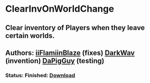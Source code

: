 # ClearInvOnWorldChange

## Clear inventory of Players when they leave certain worlds.

## Authors: [iiFlamiinBlaze](https://github.com/iiFlamiinBlaze) (fixes) [DarkWav](https://github.com/DarkWav) (invention) [DaPigGuy](https://github.com/DaPigGuy) (testing)

### Status: Finished: [Download](https://github.com/DarkWav/ClearInvOnWorldChange/raw/master/ClearInvOnWorldChange_v1.0.0.phar)
